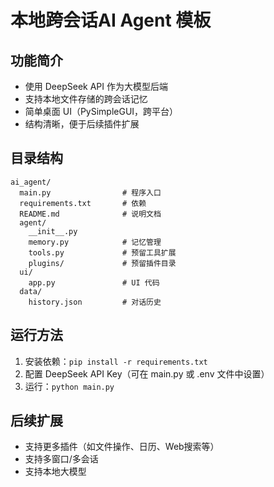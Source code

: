 # 本地跨会话AI Agent 模板

## 功能简介
- 使用 DeepSeek API 作为大模型后端
- 支持本地文件存储的跨会话记忆
- 简单桌面 UI（PySimpleGUI，跨平台）
- 结构清晰，便于后续插件扩展

## 目录结构
```
ai_agent/
  main.py                # 程序入口
  requirements.txt       # 依赖
  README.md              # 说明文档
  agent/
    __init__.py
    memory.py            # 记忆管理
    tools.py             # 预留工具扩展
    plugins/             # 预留插件目录
  ui/
    app.py               # UI 代码
  data/
    history.json         # 对话历史
```

## 运行方法
1. 安装依赖：`pip install -r requirements.txt`
2. 配置 DeepSeek API Key（可在 main.py 或 .env 文件中设置）
3. 运行：`python main.py`

## 后续扩展
- 支持更多插件（如文件操作、日历、Web搜索等）
- 支持多窗口/多会话
- 支持本地大模型
